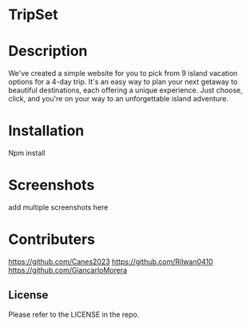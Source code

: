 # TripSet

# Description

We've created a simple website for you to pick from 9 island vacation options for a 4-day trip. It's an easy way to plan your next getaway to beautiful destinations, each offering a unique experience. Just choose, click, and you're on your way to an unforgettable island adventure.

# Installation

Npm install

# Screenshots

add multiple screenshots here 

# Contributers 

https://github.com/Canes2023
https://github.com/Rilwan0410
https://github.com/GiancarloMorera

## License 

Please refer to the LICENSE in the repo.

